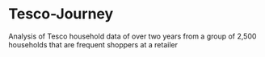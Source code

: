 # Tesco-Journey
Analysis of Tesco household data of over two years from a group of 2,500 households that are frequent shoppers at a retailer

